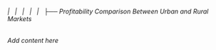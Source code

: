 ###### |   |   |   |   |   ├── Profitability Comparison Between Urban and Rural Markets

*Add content here*